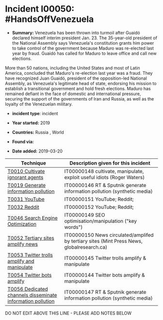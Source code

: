 # Incident I00050: #HandsOffVenezuela

* **Summary:** Venezuela has been thrown into turmoil after Guaidó declared himself interim president Jan. 23. The 35-year-old president of the National Assembly says Venezuela's constitution grants him power to take control of the government because Maduro was re-elected last year by fraud. Guaidó has called for Maduro to leave office and call new elections.

More than 50 nations, including the United States and most of Latin America, concluded that Maduro's re-election last year was a fraud. They have recognized Juan Guaidó, president of the opposition-led National Assembly, as Venezuela's legitimate head of state, endorsing his mission to establish a transitional government and hold fresh elections.
Maduro has remained defiant in the face of domestic and international pressure, securing the support of the governments of Iran and Russia, as well as the loyalty of the Venezuelan military.

* **incident type**: incident

* **Year started:** 2019

* **Countries:** Russia , World

* **Found via:** 

* **Date added:** 2019-03-20
 

| Technique | Description given for this incident |
| --------- | ------------------------- |
| [T0010 Cultivate ignorant agents](../generated_pages/techniques/T0010.md) | IT00000148 cultivate, manipulate, exploit useful idiots (Roger Waters) |
| [T0019 Generate information pollution](../generated_pages/techniques/T0019.md) | IT00000146 RT & Sputnik generate information pollution (synthetic media) |
| [T0031 YouTube](../generated_pages/techniques/T0031.md) | IT00000151 YouTube; Reddit;  |
| [T0032 Reddit](../generated_pages/techniques/T0032.md) | IT00000152 YouTube; Reddit;  |
| [T0046 Search Engine Optimization](../generated_pages/techniques/T0046.md) | IT00000149 SEO optimisation/manipulation ("key words") |
| [T0052 Tertiary sites amplify news](../generated_pages/techniques/T0052.md) | IT00000150 News circulated/amplifed by tertiary sites (Mint Press News, globalresearch.ca) |
| [T0053 Twitter trolls amplify and manipulate](../generated_pages/techniques/T0053.md) | IT00000145 Twitter trolls amplify & manipulate |
| [T0054 Twitter bots amplify](../generated_pages/techniques/T0054.md) | IT00000144 Twitter bots amplify & manipulate |
| [T0056 Dedicated channels disseminate information pollution](../generated_pages/techniques/T0056.md) | IT00000147 RT & Sputnik generate information pollution (synthetic media) |


DO NOT EDIT ABOVE THIS LINE - PLEASE ADD NOTES BELOW